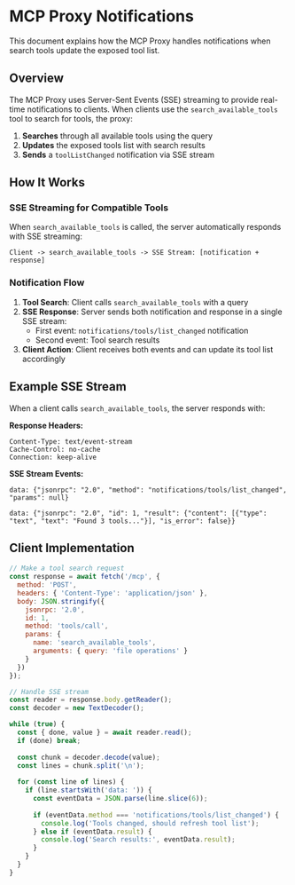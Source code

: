# MCP Proxy Notifications

This document explains how the MCP Proxy handles notifications when search tools update the exposed tool list.

## Overview

The MCP Proxy uses Server-Sent Events (SSE) streaming to provide real-time notifications to clients. When clients use the `search_available_tools` tool to search for tools, the proxy:

1. **Searches** through all available tools using the query
2. **Updates** the exposed tools list with search results
3. **Sends** a `toolListChanged` notification via SSE stream

## How It Works

### SSE Streaming for Compatible Tools

When `search_available_tools` is called, the server automatically responds with SSE streaming:

```
Client -> search_available_tools -> SSE Stream: [notification + response]
```

### Notification Flow

1. **Tool Search**: Client calls `search_available_tools` with a query
2. **SSE Response**: Server sends both notification and response in a single SSE stream:
   - First event: `notifications/tools/list_changed` notification
   - Second event: Tool search results
3. **Client Action**: Client receives both events and can update its tool list accordingly

## Example SSE Stream

When a client calls `search_available_tools`, the server responds with:

**Response Headers:**
```
Content-Type: text/event-stream
Cache-Control: no-cache
Connection: keep-alive
```

**SSE Stream Events:**
```
data: {"jsonrpc": "2.0", "method": "notifications/tools/list_changed", "params": null}

data: {"jsonrpc": "2.0", "id": 1, "result": {"content": [{"type": "text", "text": "Found 3 tools..."}], "is_error": false}}

```

## Client Implementation

```javascript
// Make a tool search request
const response = await fetch('/mcp', {
  method: 'POST',
  headers: { 'Content-Type': 'application/json' },
  body: JSON.stringify({
    jsonrpc: '2.0',
    id: 1,
    method: 'tools/call',
    params: {
      name: 'search_available_tools',
      arguments: { query: 'file operations' }
    }
  })
});

// Handle SSE stream
const reader = response.body.getReader();
const decoder = new TextDecoder();

while (true) {
  const { done, value } = await reader.read();
  if (done) break;
  
  const chunk = decoder.decode(value);
  const lines = chunk.split('\n');
  
  for (const line of lines) {
    if (line.startsWith('data: ')) {
      const eventData = JSON.parse(line.slice(6));
      
      if (eventData.method === 'notifications/tools/list_changed') {
        console.log('Tools changed, should refresh tool list');
      } else if (eventData.result) {
        console.log('Search results:', eventData.result);
      }
    }
  }
}
```
